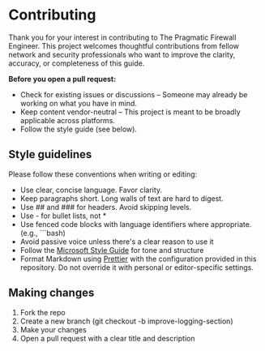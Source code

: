 # Contributing

Thank you for your interest in contributing to The Pragmatic Firewall Engineer.
This project welcomes thoughtful contributions from fellow network and security
professionals who want to improve the clarity, accuracy, or completeness of this
guide.

**Before you open a pull request:**

- Check for existing issues or discussions – Someone may already be working on
  what you have in mind.
- Keep content vendor-neutral – This project is meant to be broadly applicable
  across platforms.
- Follow the style guide (see below).

## Style guidelines

Please follow these conventions when writing or editing:

- Use clear, concise language. Favor clarity.
- Keep paragraphs short. Long walls of text are hard to digest.
- Use ## and ### for headers. Avoid skipping levels.
- Use - for bullet lists, not \*
- Use fenced code blocks with language identifiers where appropriate. (e.g.,
  \```bash)
- Avoid passive voice unless there's a clear reason to use it
- Follow the
  [Microsoft Style Guide](https://learn.microsoft.com/en-us/style-guide/welcome/)
  for tone and structure
- Format Markdown using [Prettier](https://prettier.io/) with the configuration
  provided in this repository. Do not override it with personal or
  editor-specific settings.

## Making changes

1. Fork the repo
2. Create a new branch (git checkout -b improve-logging-section)
3. Make your changes
4. Open a pull request with a clear title and description
